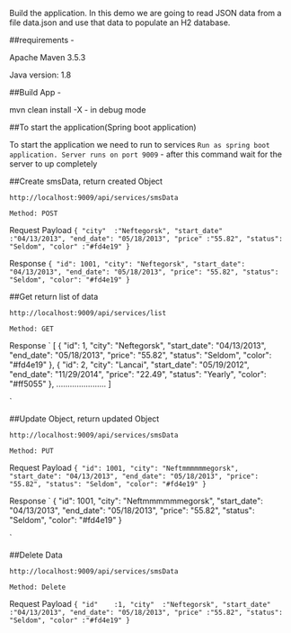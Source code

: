 Build the application. In this demo we are going to read JSON data from a file data.json
and use that data to populate an H2 database. 

##requirements -

Apache Maven 3.5.3

Java version: 1.8

##Build App -

mvn clean install -X - in debug mode

##To start the application(Spring boot application)

To start the application we need to run to services
`Run as spring boot application. Server runs on port 9009` - after this command wait for the server to up completely


##Create smsData, return created Object


`http://localhost:9009/api/services/smsData`

`Method: POST`

Request Payload
`
{
"city"	:"Neftegorsk",
"start_date"	:"04/13/2013",
"end_date":	"05/18/2013",
"price"	:"55.82",
"status":	"Seldom",
"color"	:"#fd4e19"
}
`

Response 
`{
  "id": 1001,
  "city": "Neftegorsk",
  "start_date": "04/13/2013",
  "end_date": "05/18/2013",
  "price": "55.82",
  "status": "Seldom",
  "color": "#fd4e19"
}`



##Get return list of data


`http://localhost:9009/api/services/list`

`Method: GET`


Response 
`
[
  {
    "id": 1,
    "city": "Neftegorsk",
    "start_date": "04/13/2013",
    "end_date": "05/18/2013",
    "price": "55.82",
    "status": "Seldom",
    "color": "#fd4e19"
  },
  {
    "id": 2,
    "city": "Lancai",
    "start_date": "05/19/2012",
    "end_date": "11/29/2014",
    "price": "22.49",
    "status": "Yearly",
    "color": "#ff5055"
  },
  ......................
  ]


`

##Update Object, return updated Object


`http://localhost:9009/api/services/smsData`

`Method: PUT`

Request Payload
`
{
  "id": 1001,
  "city": "Neftmmmmmmegorsk",
  "start_date": "04/13/2013",
  "end_date": "05/18/2013",
  "price": "55.82",
  "status": "Seldom",
  "color": "#fd4e19"
}
`

Response 
`
{
  "id": 1001,
  "city": "Neftmmmmmmegorsk",
  "start_date": "04/13/2013",
  "end_date": "05/18/2013",
  "price": "55.82",
  "status": "Seldom",
  "color": "#fd4e19"
}

`

##Delete Data

`http://localhost:9009/api/services/smsData`

`Method: Delete`

Request Payload
`
{
	"id"	:1,
"city"	:"Neftegorsk",
"start_date"	:"04/13/2013",
"end_date":	"05/18/2013",
"price"	:"55.82",
"status":	"Seldom",
"color"	:"#fd4e19"
}
`
